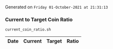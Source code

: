 Generated on `Friday 01-October-2021 at 21:31:13`

### Current to Target Coin Ratio
`current_coin_ratio.sh`

Date|Current|Target|Ratio
---|---|---|---
